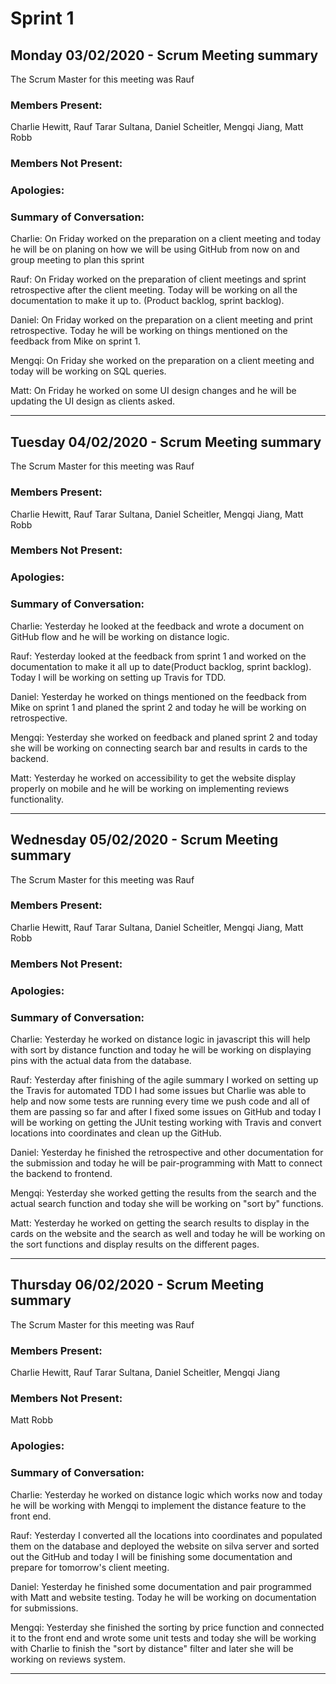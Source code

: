 # Sprint 1


## Monday 03/02/2020 - Scrum Meeting summary
The Scrum Master for this meeting was Rauf
### Members Present:
Charlie Hewitt, Rauf Tarar Sultana, Daniel Scheitler, Mengqi Jiang, Matt Robb

### Members Not Present:

### Apologies:

### Summary of Conversation:
Charlie: On Friday worked on the preparation on a client meeting and today he will be on planing on how we will be using GitHub from now on and group meeting to plan this sprint 

Rauf: On Friday worked on the preparation of client meetings and sprint retrospective after the client meeting. Today will be working on all the documentation to make it up to. (Product backlog, sprint backlog).

Daniel: On Friday worked on the preparation on a client meeting and print retrospective. Today he will be working on things mentioned on the feedback from Mike on sprint 1.

Mengqi: On Friday she worked on the preparation on a client meeting and today will be working on SQL queries.

Matt: On Friday he worked on some UI design changes and he will be updating the UI design as clients asked.

---------------------------------------------------------------------------------------------------------------------------------


## Tuesday 04/02/2020 - Scrum Meeting summary
The Scrum Master for this meeting was Rauf
### Members Present:
Charlie Hewitt, Rauf Tarar Sultana, Daniel Scheitler, Mengqi Jiang, Matt Robb

### Members Not Present:

### Apologies:

### Summary of Conversation:
Charlie: Yesterday he looked at the feedback and wrote a document on GitHub flow and he will be working on distance logic.

Rauf: Yesterday looked at the feedback from sprint 1 and worked on the documentation to make it all up to date(Product backlog, sprint backlog). Today I will be working on setting up Travis for TDD.

Daniel: Yesterday he worked on things mentioned on the feedback from Mike on sprint 1 and planed the sprint 2 and today he will be working on retrospective.

Mengqi: Yesterday she worked on feedback and planed sprint 2 and today she will be working on connecting search bar and results in cards to the backend.

Matt: Yesterday he worked on accessibility to get the website display properly on mobile and he will be working on implementing reviews functionality.

---------------------------------------------------------------------------------------------------------------------------------

## Wednesday 05/02/2020 - Scrum Meeting summary
The Scrum Master for this meeting was Rauf
### Members Present:
Charlie Hewitt, Rauf Tarar Sultana, Daniel Scheitler, Mengqi Jiang, Matt Robb

### Members Not Present:

### Apologies:

### Summary of Conversation:
Charlie: Yesterday he worked on distance logic in javascript this will help with sort by distance function and today he will be working on displaying pins with the actual data from the database.

Rauf: Yesterday after finishing of the agile summary I worked on setting up the Travis for automated TDD I had some issues but Charlie was able to help and now some tests are running every time we push code and all of them are passing so far and after I fixed some issues on GitHub and today I will be working on getting the JUnit testing working with Travis and convert locations into coordinates and clean up the GitHub.

Daniel: Yesterday he finished the retrospective and other documentation for the submission and today he will be pair-programming with Matt to connect the backend to frontend. 

Mengqi: Yesterday she worked getting the results from the search and the actual search function and today she will be working on "sort by" functions.

Matt: Yesterday he worked on getting the search results to display in the cards on the website and the search as well and today he will be working on the sort functions and display results on the different pages.

---------------------------------------------------------------------------------------------------------------------------------

## Thursday 06/02/2020 - Scrum Meeting summary
The Scrum Master for this meeting was Rauf
### Members Present:
Charlie Hewitt, Rauf Tarar Sultana, Daniel Scheitler, Mengqi Jiang

### Members Not Present:
Matt Robb

### Apologies:

### Summary of Conversation:
Charlie: Yesterday he worked on distance logic which works now and today he will be working with Mengqi to implement the distance feature to the front end.

Rauf: Yesterday I converted all the locations into coordinates and populated them on the database and deployed the website on silva server and sorted out the GitHub and today I will be finishing some documentation and prepare for tomorrow's client meeting.

Daniel: Yesterday he finished some documentation and pair programmed with Matt and website testing. Today he will be working on documentation for submissions. 

Mengqi: Yesterday she finished the sorting by price function and connected it to the front end and wrote some unit tests and today she will be working with Charlie to finish the  "sort by distance" filter and later she will be working on reviews system.

---------------------------------------------------------------------------------------------------------------------------------
